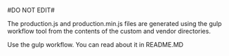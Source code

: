 #DO NOT EDIT#

The production.js and production.min.js files are generated using the gulp
workflow tool from the contents of the custom and vendor directories.

Use the gulp workflow. You can read about it in README.MD